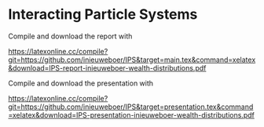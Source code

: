 # Interacting Particle Systems

Compile and download the report with

https://latexonline.cc/compile?git=https://github.com/inieuweboer/IPS&target=main.tex&command=xelatex&download=IPS-report-inieuweboer-wealth-distributions.pdf

Compile and download the presentation with

https://latexonline.cc/compile?git=https://github.com/inieuweboer/IPS&target=presentation.tex&command=xelatex&download=IPS-presentation-inieuweboer-wealth-distributions.pdf
